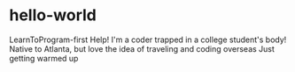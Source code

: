 # hello-world
LearnToProgram-first
Help! I'm a coder trapped in a college student's body!
Native to Atlanta, but love the idea of traveling and coding overseas
Just getting warmed up
